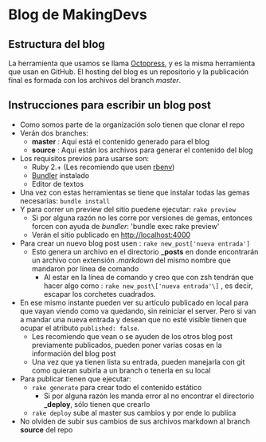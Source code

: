 # Blog de MakingDevs

## Estructura del blog

La herramienta que usamos se llama [Octopress][1], y es la misma herramienta que usan en GitHub. El hosting del blog es un repositorio y la publicación final es formada con los archivos del branch _master_.

## Instrucciones para escribir un blog post

- Como somos parte de la organización solo tienen que clonar el repo
- Verán dos branches:
  - **master** : Aquí está el contenido generado para el blog
  - **source** : Aquí están los archivos para generar el contenido del blog
- Los requisitos previos para usarse son:
  - Ruby 2.+ (Les recomiendo que usen [rbenv][2])
  - [Bundler][3] instalado
  - Editor de textos
- Una vez con estas herramientas se tiene que instalar todas las gemas necesarias: `bundle install`
- Y para correr un preview del sitio puedene ejecutar: `rake preview`
  - Si por alguna razón no les corre por versiones de gemas, entonces forcen con ayuda de _bundler_: 'bundle exec rake preview'
  - Verán el sitio publicado en [http://localhost:4000][4]
- Para crear un nuevo blog post usen : `rake new_post['nueva entrada']`
  - Esto genera un archivo en el directorio **_posts** en donde encontrarán un archivo con extensión _.markdown_ del mismo nombre que mandaron por línea de comando
    - Al estar en la línea de comando y creo que con zsh tendrán que hacer algo como :  `rake new_post\['nueva entrada'\]` , es decir, escapar los corchetes cuadrados.
- En ese mismo instante pueden ver su artículo publicado en local para que vayan viendo como va quedando, sin reiniciar el server. Pero si van a mandar una nueva entrada y desean que no esté visible tienen que ocupar el atributo `published: false`.
  - Les recomiendo que vean o se ayuden de los otros blog post previamente publicados, pueden poner varias cosas en la información del blog post
  - Una vez que ya tienen lista su entrada, pueden manejarla con git como quieran subirla a un branch o tenerla en su local
- Para publicar tienen que ejecutar:
  - `rake generate` para crear todo el contenido estático
    - Si por alguna razón les manda error al no encontrar el directorio **_deploy**, sólo tienen que crearlo
  - `rake deploy` sube al master sus cambios y por ende lo publica
- No olviden de subir sus cambios de sus archivos markdown al branch **source** del repo

[1]: http://octopress.org/
[2]: https://github.com/sstephenson/rbenv
[3]: http://bundler.io/
[4]: http://localhost:4000
